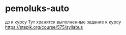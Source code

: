 # pemoluks-auto
дз к курсу
Тут хранятся выполненные задание к курсу https://stepik.org/course/575/syllabus
